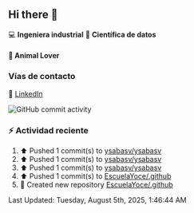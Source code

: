 ## Hi there 👋

:computer: **Ingeniera industrial**
:pencil: **Científica de datos**

#### 🐶 **Animal Lover**

### Vías de contacto

🔗 [LinkedIn](https://www.linkedin.com/in/yocelin-saba-vivas-8b452b23a)


![GitHub commit activity](https://img.shields.io/github/commit-activity/m/ysabasv/ysabasv)

### :zap: Actividad reciente
<!--RECENT_ACTIVITY:start-->
1. ⬆️ Pushed 1 commit(s) to [ysabasv/ysabasv](https://github.com/ysabasv/ysabasv)<br>
2. ⬆️ Pushed 1 commit(s) to [ysabasv/ysabasv](https://github.com/ysabasv/ysabasv)<br>
3. ⬆️ Pushed 1 commit(s) to [ysabasv/ysabasv](https://github.com/ysabasv/ysabasv)<br>
4. ⬆️ Pushed 1 commit(s) to [EscuelaYoce/.github](https://github.com/EscuelaYoce/.github)<br>
5. 📔 Created new repository [EscuelaYoce/.github](https://github.com/EscuelaYoce/.github)<br>
<!--RECENT_ACTIVITY:end-->
<!--RECENT_ACTIVITY:last_update-->
Last Updated: Tuesday, August 5th, 2025, 1:46:44 AM
<!--RECENT_ACTIVITY:last_update_end-->
